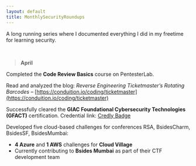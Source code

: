 ```yaml
---
layout: default
title: MonthlySecurityRoundups
---
```


A long running series where I documented everything I did in my freetime for learning security.


<br>

> **April**

Completed the **Code Review Basics** course on PentesterLab.

Read and analyzed the blog: *Reverse Engineering Ticketmaster’s Rotating Barcodes* – [https://conduition.io/coding/ticketmaster](https://conduition.io/coding/ticketmaster)

Successfully cleared the **GIAC Foundational Cybersecurity Technologies (GFACT)** certification.
Credential link: [Credly Badge](https://www.credly.com/badges/b92a6f29-2eed-4f24-b756-930e7c88701e/public_url)

Developed five cloud-based challenges for conferences RSA, BsidesCharm, BsidesSF, BsidesMumbai:

* **4 Azure** and **1 AWS** challenges for **Cloud Village**
* Currently contributing to **Bsides Mumbai** as part of their CTF development team


